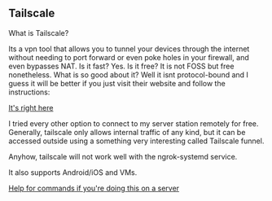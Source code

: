 ## Tailscale

What is Tailscale?

Its a vpn tool that allows you to tunnel your devices through the internet without needing to port forward or even poke holes in your firewall, and even bypasses NAT. Is it fast? Yes. Is it free? It is not FOSS but free nonetheless. What is so good about it? Well it isnt protocol-bound and I guess it will be better if you just visit their website and follow the instructions:

[It's right here](https://tailscale.com/)

I tried every other option to connect to my server station remotely for free. Generally, tailscale only allows internal traffic of any kind, but it can be accessed outside using a something very interesting called Tailscale funnel.

Anyhow, tailscale will not work well with the ngrok-systemd service.

It also supports Android/iOS and VMs.

[Help for commands if you're doing this on a server](https://tailscale.com/kb/1080/cli/)
